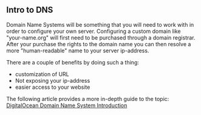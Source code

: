 ## Intro to DNS

Domain Name Systems will be something that you will need to work with in order to configure your own server. Configuring a custom domain like "your-name.org" will first need to be purchased through a domain registrar. After your purchase the rights to the domain name you can then resolve a more "human-readable" name to your server ip-address.

There are a couple of benefits by doing such a thing:
- customization of URL
- Not exposing your ip-address
- easier access to your website

The following article provides a more in-depth guide to the topic: [DigitalOcean Domain Name System Introduction](https://www.digitalocean.com/community/tutorials/an-introduction-to-dns-terminology-components-and-concepts#conclusion)
